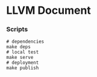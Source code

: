 # LLVM Document

### Scripts

```shell script
# dependencies
make deps
# local test
make serve
# deployment
make publish
```
